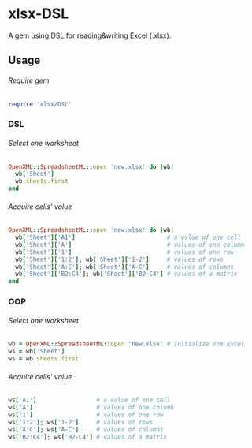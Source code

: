 # xlsx-DSL
A gem using DSL for reading&amp;writing Excel (.xlsx).

## Usage
###### Require gem
```ruby
require 'xlsx/DSL' 
```
### DSL
###### Select one worksheet
```ruby
OpenXML::SpreadsheetML::open 'new.xlsx' do |wb|
  wb['Sheet']
  wb.sheets.first
end
```
###### Acquire cells' value
```ruby
OpenXML::SpreadsheetML::open 'new.xlsx' do |wb|
  wb['Sheet']['A1']                          # a value of one cell
  wb['Sheet']['A']                           # values of one column
  wb['Sheet']['1']                           # values of one row
  wb['Sheet']['1:2']; wb['Sheet']['1-2']     # values of rows
  wb['Sheet']['A:C']; wb['Sheet']['A-C']     # values of columns
  wb['Sheet']['B2:C4']; wb['Sheet']['B2-C4'] # values of a matrix
end
```

### OOP
###### Select one worksheet
```ruby
wb = OpenXML::SpreadsheetML::open 'new.xlsx' # Initialize one Excel
ws = wb['Sheet']
ws = wb.sheets.first
```
###### Acquire cells' value
```ruby
ws['A1']                 # a value of one cell
ws['A']                  # values of one column
ws['1']                  # values of one row
ws['1:2']; ws['1-2']     # values of rows
ws['A:C']; ws['A-C']     # values of columns
ws['B2:C4']; ws['B2-C4'] # values of a matrix
```